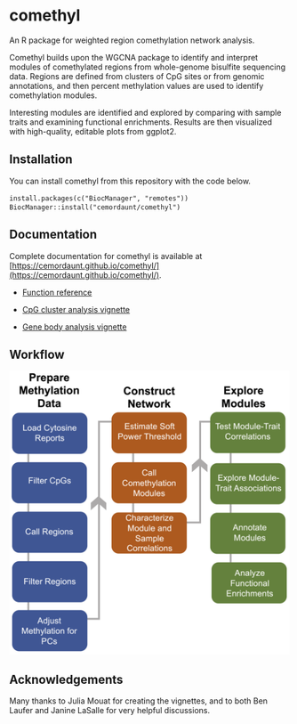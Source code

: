 # comethyl
An R package for weighted region comethylation network analysis.

Comethyl builds upon the WGCNA package to identify and interpret modules of 
comethylated regions from whole-genome bisulfite sequencing data. Regions are 
defined from clusters of CpG sites or from genomic annotations, and then percent
methylation values are used to identify comethylation modules. 

Interesting modules are identified and explored by comparing with sample traits and 
examining functional enrichments. Results are then visualized with high-quality,
editable plots from ggplot2.

## Installation
You can install comethyl from this repository with the code below.

```
install.packages(c("BiocManager", "remotes"))
BiocManager::install("cemordaunt/comethyl")
```

## Documentation
Complete documentation for comethyl is available at [https://cemordaunt.github.io/comethyl/](https://cemordaunt.github.io/comethyl/).

- [Function reference](https://cemordaunt.github.io/comethyl/reference/index.html)

- [CpG cluster analysis vignette](https://cemordaunt.github.io/comethyl/articles/CpG_Cluster_Analysis.html)

- [Gene body analysis vignette](https://cemordaunt.github.io/comethyl/articles/Gene_Body_Analysis.html)

## Workflow
![Comethyl Workflow](man/figures/comethyl.png)

## Acknowledgements
Many thanks to Julia Mouat for creating the vignettes, and to both Ben Laufer and
Janine LaSalle for very helpful discussions.

